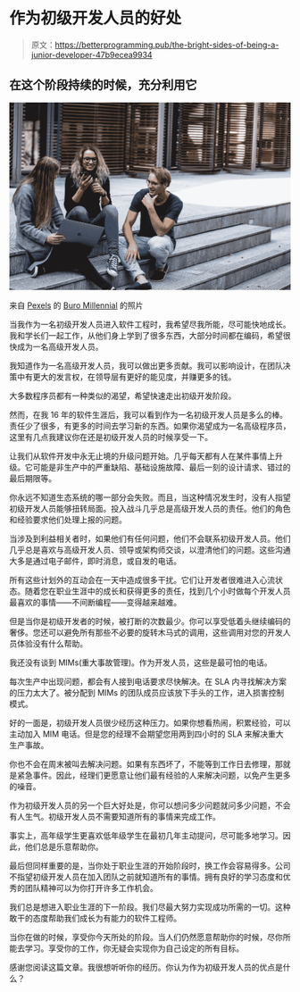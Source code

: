 # 作为初级开发人员的好处

> 原文：<https://betterprogramming.pub/the-bright-sides-of-being-a-junior-developer-47b9ecea9934>

## 在这个阶段持续的时候，充分利用它

![](img/f9d21ddd82127ea15e9e5c90c371cd41.png)

来自 [Pexels](https://www.pexels.com/photo/three-persons-sitting-on-the-stairs-talking-with-each-other-1438072/?utm_content=attributionCopyText&utm_medium=referral&utm_source=pexels) 的 [Buro Millennial](https://www.pexels.com/@buro-millennial-636760?utm_content=attributionCopyText&utm_medium=referral&utm_source=pexels) 的照片

当我作为一名初级开发人员进入软件工程时，我希望尽我所能，尽可能快地成长。我和学长们一起工作，从他们身上学到了很多东西，大部分时间都在编码，希望很快成为一名高级开发人员。

我知道作为一名高级开发人员，我可以做出更多贡献。我可以影响设计，在团队决策中有更大的发言权，在领导层有更好的能见度，并赚更多的钱。

大多数程序员都有一种类似的渴望，希望快速走出初级开发阶段。

然而，在我 16 年的软件生涯后，我可以看到作为一名初级开发人员是多么的棒。责任少了很多，有更多的时间去学习新的东西。如果你渴望成为一名高级程序员，这里有几点我建议你在还是初级开发人员的时候享受一下。

让我们从软件开发中永无止境的升级问题开始。几乎每天都有人在某件事情上升级。它可能是非生产中的严重缺陷、基础设施故障、最后一刻的设计请求、错过的最后期限等。

你永远不知道生态系统的哪一部分会失败。而且，当这种情况发生时，没有人指望初级开发人员能够扭转局面。投入战斗几乎总是高级开发人员的责任。他们的角色和经验要求他们处理上报的问题。

当涉及到利益相关者时，如果他们有任何问题，他们不会联系初级开发人员。他们几乎总是喜欢与高级开发人员、领导或架构师交谈，以澄清他们的问题。这些沟通大多是通过电子邮件，即时消息，或自发的电话。

所有这些计划外的互动会在一天中造成很多干扰。它们让开发者很难进入心流状态。随着您在职业生涯中的成长和获得更多的责任，找到几个小时做每个开发人员最喜欢的事情——不间断编程——变得越来越难。

但是当你是初级开发者的时候，被打断的次数最少。你可以享受低着头继续编码的奢侈。您还可以避免所有那些不必要的旋转木马式的调用，这些调用对您的开发人员体验没有什么帮助。

我还没有谈到 MIMs(重大事故管理)。作为开发人员，这些是最可怕的电话。

每次生产中出现问题，都会有人接到电话要求尽快解决。在 SLA 内寻找解决方案的压力太大了。被分配到 MIMs 的团队成员应该放下手头的工作，进入损害控制模式。

好的一面是，初级开发人员很少经历这种压力。如果你想看热闹，积累经验，可以主动加入 MIM 电话。但是您的经理不会期望您用两到四小时的 SLA 来解决重大生产事故。

你也不会在周末被叫去解决问题。如果有东西坏了，不能等到工作日去修理，那就是紧急事件。因此，经理们更愿意让他们最有经验的人来解决问题，以免产生更多的噪音。

作为初级开发人员的另一个巨大好处是，你可以想问多少问题就问多少问题，不会有人生气。初级开发人员不需要知道所有的事情来完成工作。

事实上，高年级学生更喜欢低年级学生在最初几年主动提问，尽可能多地学习。因此，他们总是乐意帮助你。

最后但同样重要的是，当你处于职业生涯的开始阶段时，换工作会容易得多。公司不指望初级开发人员在加入团队之前就知道所有的事情。拥有良好的学习态度和优秀的团队精神可以为你打开许多工作机会。

我们总是想进入职业生涯的下一阶段。我们尽最大努力实现成功所需的一切。这种敢干的态度帮助我们成长为有能力的软件工程师。

当你在做的时候，享受你今天所处的阶段。当人们仍然愿意帮助你的时候，尽你所能去学习。享受你的工作，你无疑会实现你为自己设定的所有目标。

感谢您阅读这篇文章。我很想听听你的经历。你认为作为初级开发人员的优点是什么？
